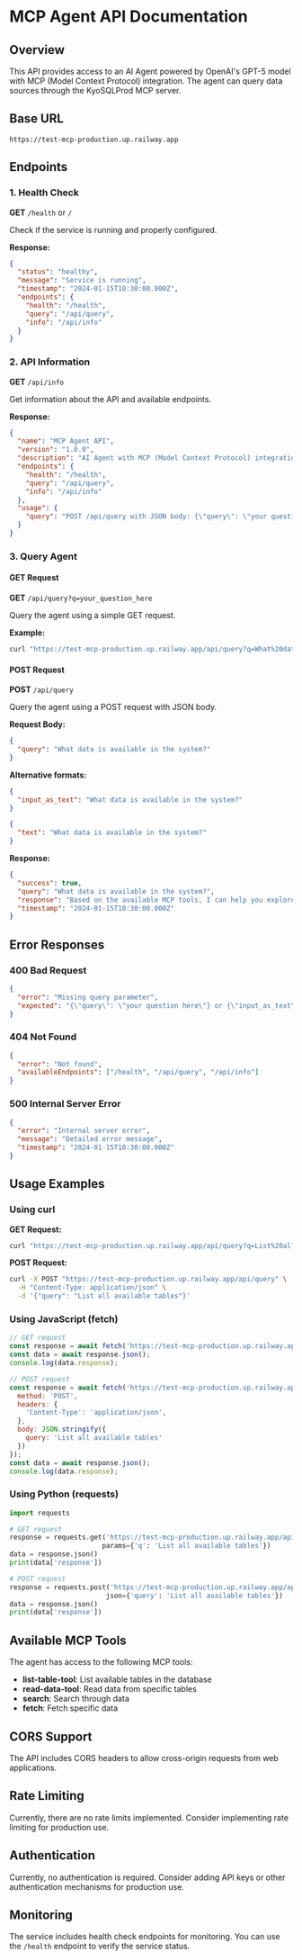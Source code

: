 # MCP Agent API Documentation

## Overview

This API provides access to an AI Agent powered by OpenAI's GPT-5 model with MCP (Model Context Protocol) integration. The agent can query data sources through the KyoSQLProd MCP server.

## Base URL

```
https://test-mcp-production.up.railway.app
```

## Endpoints

### 1. Health Check

**GET** `/health` or `/`

Check if the service is running and properly configured.

**Response:**
```json
{
  "status": "healthy",
  "message": "Service is running",
  "timestamp": "2024-01-15T10:30:00.000Z",
  "endpoints": {
    "health": "/health",
    "query": "/api/query",
    "info": "/api/info"
  }
}
```

### 2. API Information

**GET** `/api/info`

Get information about the API and available endpoints.

**Response:**
```json
{
  "name": "MCP Agent API",
  "version": "1.0.0",
  "description": "AI Agent with MCP (Model Context Protocol) integration",
  "endpoints": {
    "health": "/health",
    "query": "/api/query",
    "info": "/api/info"
  },
  "usage": {
    "query": "POST /api/query with JSON body: {\"query\": \"your question here\"}"
  }
}
```

### 3. Query Agent

#### GET Request

**GET** `/api/query?q=your_question_here`

Query the agent using a simple GET request.

**Example:**
```bash
curl "https://test-mcp-production.up.railway.app/api/query?q=What%20data%20is%20available?"
```

#### POST Request

**POST** `/api/query`

Query the agent using a POST request with JSON body.

**Request Body:**
```json
{
  "query": "What data is available in the system?"
}
```

**Alternative formats:**
```json
{
  "input_as_text": "What data is available in the system?"
}
```

```json
{
  "text": "What data is available in the system?"
}
```

**Response:**
```json
{
  "success": true,
  "query": "What data is available in the system?",
  "response": "Based on the available MCP tools, I can help you explore data through the following capabilities:\n\n1. **list-table-tool** - List available tables in the database\n2. **read-data-tool** - Read data from specific tables\n3. **search** - Search through data\n4. **fetch** - Fetch specific data\n\nWould you like me to start by listing the available tables to see what data sources we can explore?",
  "timestamp": "2024-01-15T10:30:00.000Z"
}
```

## Error Responses

### 400 Bad Request
```json
{
  "error": "Missing query parameter",
  "expected": "{\"query\": \"your question here\"} or {\"input_as_text\": \"your question here\"}"
}
```

### 404 Not Found
```json
{
  "error": "Not found",
  "availableEndpoints": ["/health", "/api/query", "/api/info"]
}
```

### 500 Internal Server Error
```json
{
  "error": "Internal server error",
  "message": "Detailed error message",
  "timestamp": "2024-01-15T10:30:00.000Z"
}
```

## Usage Examples

### Using curl

**GET Request:**
```bash
curl "https://test-mcp-production.up.railway.app/api/query?q=List%20all%20available%20tables"
```

**POST Request:**
```bash
curl -X POST "https://test-mcp-production.up.railway.app/api/query" \
  -H "Content-Type: application/json" \
  -d '{"query": "List all available tables"}'
```

### Using JavaScript (fetch)

```javascript
// GET request
const response = await fetch('https://test-mcp-production.up.railway.app/api/query?q=List%20all%20available%20tables');
const data = await response.json();
console.log(data.response);

// POST request
const response = await fetch('https://test-mcp-production.up.railway.app/api/query', {
  method: 'POST',
  headers: {
    'Content-Type': 'application/json',
  },
  body: JSON.stringify({
    query: 'List all available tables'
  })
});
const data = await response.json();
console.log(data.response);
```

### Using Python (requests)

```python
import requests

# GET request
response = requests.get('https://test-mcp-production.up.railway.app/api/query', 
                       params={'q': 'List all available tables'})
data = response.json()
print(data['response'])

# POST request
response = requests.post('https://test-mcp-production.up.railway.app/api/query', 
                        json={'query': 'List all available tables'})
data = response.json()
print(data['response'])
```

## Available MCP Tools

The agent has access to the following MCP tools:

- **list-table-tool**: List available tables in the database
- **read-data-tool**: Read data from specific tables
- **search**: Search through data
- **fetch**: Fetch specific data

## CORS Support

The API includes CORS headers to allow cross-origin requests from web applications.

## Rate Limiting

Currently, there are no rate limits implemented. Consider implementing rate limiting for production use.

## Authentication

Currently, no authentication is required. Consider adding API keys or other authentication mechanisms for production use.

## Monitoring

The service includes health check endpoints for monitoring. You can use the `/health` endpoint to verify the service status.


